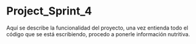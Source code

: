 # Project_Sprint_4
Aquí se describe la funcionalidad del proyecto, una vez entienda todo el código que se está escribiendo, procedo a ponerle información nutritiva.